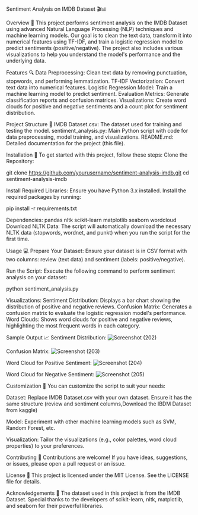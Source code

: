 Sentiment Analysis on IMDB Dataset 🎬📊

Overview 🌟
This project performs sentiment analysis on the IMDB Dataset using advanced Natural Language Processing (NLP) techniques and machine learning models. Our goal is to clean the text data, transform it into numerical features using TF-IDF, and train a logistic regression model to predict sentiments (positive/negative). The project also includes various visualizations to help you understand the model's performance and the underlying data.

Features 🔍
Data Preprocessing: Clean text data by removing punctuation, stopwords, and performing lemmatization.
TF-IDF Vectorization: Convert text data into numerical features.
Logistic Regression Model: Train a machine learning model to predict sentiment.
Evaluation Metrics: Generate classification reports and confusion matrices.
Visualizations: Create word clouds for positive and negative sentiments and a count plot for sentiment distribution.

Project Structure 📁
IMDB Dataset.csv: The dataset used for training and testing the model.
sentiment_analysis.py: Main Python script with code for data preprocessing, model training, and visualizations.
README.md: Detailed documentation for the project (this file).

Installation 🚀
To get started with this project, follow these steps:
Clone the Repository:

git clone https://github.com/yourusername/sentiment-analysis-imdb.git
cd sentiment-analysis-imdb

Install Required Libraries: Ensure you have Python 3.x installed. Install the required packages by running:

pip install -r requirements.txt

Dependencies:
pandas
nltk
scikit-learn
matplotlib
seaborn
wordcloud
Download NLTK Data: The script will automatically download the necessary NLTK data (stopwords, wordnet, and punkt) when you run the script for the first time.

Usage 💻
Prepare Your Dataset: Ensure your dataset is in CSV format with two columns: review (text data) and sentiment (labels: positive/negative).

Run the Script: Execute the following command to perform sentiment analysis on your dataset:

python sentiment_analysis.py

Visualizations:
Sentiment Distribution: Displays a bar chart showing the distribution of positive and negative reviews.
Confusion Matrix: Generates a confusion matrix to evaluate the logistic regression model's performance.
Word Clouds: Shows word clouds for positive and negative reviews, highlighting the most frequent words in each category.

Sample Output 📈
Sentiment Distribution:
![Screenshot (202)](https://github.com/user-attachments/assets/25e36805-2d5a-40ba-b0ca-97368a5b70fd)


Confusion Matrix:
![Screenshot (203)](https://github.com/user-attachments/assets/c1c2cf15-1335-4f3b-9fee-6b64bcdc0469)


Word Cloud for Positive Sentiment:
![Screenshot (204)](https://github.com/user-attachments/assets/a822fa42-a807-47df-b349-d4a6ccff13e4)


Word Cloud for Negative Sentiment:
![Screenshot (205)](https://github.com/user-attachments/assets/c7543afc-cfc8-41ec-bfe7-4d5a30fcfe38)


Customization 🎨
You can customize the script to suit your needs:

Dataset: Replace IMDB Dataset.csv with your own dataset. Ensure it has the same structure (review and sentiment columns,Download the IBDM Dataset from kaggle)

Model: Experiment with other machine learning models such as SVM, Random Forest, etc.

Visualization: Tailor the visualizations (e.g., color palettes, word cloud properties) to your preferences.

Contributing 🤝
Contributions are welcome! If you have ideas, suggestions, or issues, please open a pull request or an issue.

License 📝
This project is licensed under the MIT License. See the LICENSE file for details.

Acknowledgements 🙌
The dataset used in this project is from the IMDB Dataset.
Special thanks to the developers of scikit-learn, nltk, matplotlib, and seaborn for their powerful libraries.
